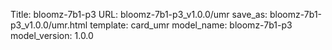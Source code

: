 Title: bloomz-7b1-p3
URL: bloomz-7b1-p3_v1.0.0/umr
save_as: bloomz-7b1-p3_v1.0.0/umr.html
template: card_umr
model_name: bloomz-7b1-p3
model_version: 1.0.0

